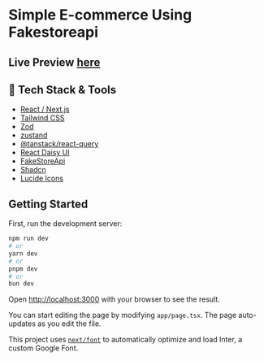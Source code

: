 # Simple E-commerce Using Fakestoreapi

## Live Preview [here](https://simple-e-comm.vercel.app)

## 🚀 Tech Stack & Tools
- [React / Next.js](https://nextjs.org/?ref=cal.com)
- [Tailwind CSS](https://tailwindcss.com/?ref=cal.com)
- [Zod](https://github.com/colinhacks/zod)
- [zustand](https://zustand-demo.pmnd.rs/)
- [@tanstack/react-query](https://tanstack.com/query/latest)
- [React Daisy UI](https://github.com/daisyui/react-daisyui)
- [FakeStoreApi](https://fakestoreapi.com/docs)
- [Shadcn](https://ui.shadcn.com)
- [Lucide Icons](https://lucide.dev/icons)


## Getting Started

First, run the development server:

```bash
npm run dev
# or
yarn dev
# or
pnpm dev
# or
bun dev
```

Open [http://localhost:3000](http://localhost:3000) with your browser to see the result.

You can start editing the page by modifying `app/page.tsx`. The page auto-updates as you edit the file.

This project uses [`next/font`](https://nextjs.org/docs/basic-features/font-optimization) to automatically optimize and load Inter, a custom Google Font.
